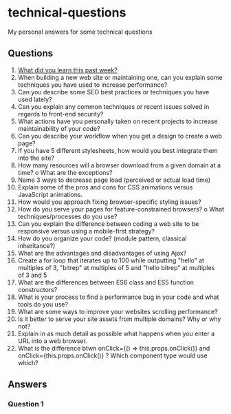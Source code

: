 # technical-questions
My personal answers for some technical questions

## Questions
1.	[What did you learn this past week?](#question-1)
2.	When building a new web site or maintaining one, can you explain some techniques you have used to increase performance?
3.	Can you describe some SEO best practices or techniques you have used lately?
4.	Can you explain any common techniques or recent issues solved in regards to front-end security?
5.	What actions have you personally taken on recent projects to increase maintainability of your code?
6.	Can you describe your workflow when you get a design to create a web page?
7.	If you have 5 different stylesheets, how would you best integrate them into the site?
8.	How many resources will a browser download from a given domain at a time?
o	What are the exceptions?
9.	Name 3 ways to decrease page load (perceived or actual load time)
10.	Explain some of the pros and cons for CSS animations versus JavaScript animations.
11.	How would you approach fixing browser-specific styling issues?
12.	How do you serve your pages for feature-constrained browsers?
o	What techniques/processes do you use?
13.	Can you explain the difference between coding a web site to be responsive versus using a mobile-first strategy?
14.	How do you organize your code? (module pattern, classical inheritance?)
15.	What are the advantages and disadvantages of using Ajax?
16.	Create a for loop that iterates up to 100 while outputting "hello" at multiples of 3, "bitrep" at multiples of 5 and "hello bitrep" at multiples of 3 and 5
17.	What are the differences between ES6 class and ES5 function constructors?
18.	What is your process to find a performance bug in your code and what tools do you use?
19.	What are some ways to improve your websites scrolling performance?
20.	Is it better to serve your site assets from multiple domains?  Why or why not?
21.	Explain in as much detail as possible what happens when you enter a URL into a web browser.
22.	What is the difference btwn onClick={() => this.props.onClick()}
and onClick={this.props.onClick()} ?  Which component type would use which?

## Answers

### Question 1

